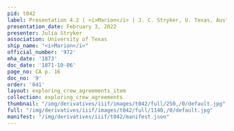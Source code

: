 ```yaml
---
pid: t042
label: Presentation 4.2 | <i>Marion</i> | J. C. Stryker, U. Texas, Austin | 9
presentation_date: February 3, 2022
presenter: Julia Stryker
association: University of Texas
ship_name: "<i>Marion</i>"
official_number: '972'
mha_date: '1873'
doc_date: '1871-10-06'
page_no: CA p. 16
doc_no: '9'
order: '041'
layout: exploring_crew_agreements_item
collection: exploring_crew_agreements
thumbnail: "/img/derivatives/iiif/images/t042/full/250,/0/default.jpg"
full: "/img/derivatives/iiif/images/t042/full/1140,/0/default.jpg"
manifest: "/img/derivatives/iiif/t042/manifest.json"
---
```

